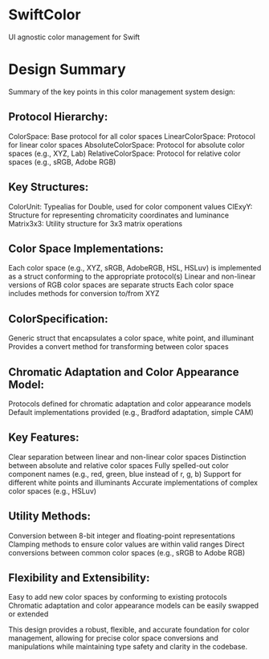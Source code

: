 # SwiftColor
UI agnostic color management for Swift



# Design Summary

Summary of the key points in this color management system design:

## Protocol Hierarchy:


ColorSpace: Base protocol for all color spaces
LinearColorSpace: Protocol for linear color spaces
AbsoluteColorSpace: Protocol for absolute color spaces (e.g., XYZ, Lab)
RelativeColorSpace: Protocol for relative color spaces (e.g., sRGB, Adobe RGB)


## Key Structures:


ColorUnit: Typealias for Double, used for color component values
CIExyY: Structure for representing chromaticity coordinates and luminance
Matrix3x3: Utility structure for 3x3 matrix operations


## Color Space Implementations:


Each color space (e.g., XYZ, sRGB, AdobeRGB, HSL, HSLuv) is implemented as a struct conforming to the appropriate protocol(s)
Linear and non-linear versions of RGB color spaces are separate structs
Each color space includes methods for conversion to/from XYZ


## ColorSpecification:


Generic struct that encapsulates a color space, white point, and illuminant
Provides a convert method for transforming between color spaces


## Chromatic Adaptation and Color Appearance Model:


Protocols defined for chromatic adaptation and color appearance models
Default implementations provided (e.g., Bradford adaptation, simple CAM)


## Key Features:


Clear separation between linear and non-linear color spaces
Distinction between absolute and relative color spaces
Fully spelled-out color component names (e.g., red, green, blue instead of r, g, b)
Support for different white points and illuminants
Accurate implementations of complex color spaces (e.g., HSLuv)


## Utility Methods:


Conversion between 8-bit integer and floating-point representations
Clamping methods to ensure color values are within valid ranges
Direct conversions between common color spaces (e.g., sRGB to Adobe RGB)


## Flexibility and Extensibility:


Easy to add new color spaces by conforming to existing protocols
Chromatic adaptation and color appearance models can be easily swapped or extended

This design provides a robust, flexible, and accurate foundation for color management, allowing for precise color space conversions and manipulations while maintaining type safety and clarity in the codebase.
